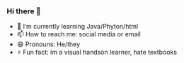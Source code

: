 ### Hi there 👋

<!--
**d-baez/d-baez** is a ✨ _special_ ✨ repository because its `README.md` (this file) appears on your GitHub profile.

Here are some ideas to get you started:

<!-- - 🔭 I’m currently working on .. -->
- 🌱 I’m currently learning Java/Phyton/html
- 📫 How to reach me: social media or email
- 😄 Pronouns: He/they
- ⚡ Fun fact: im a visual handson learner, hate textbooks
<!-- - 👯 I’m looking to collaborate on ...
- 🤔 I’m looking for help with ...
- 💬 Ask me about ... -->
